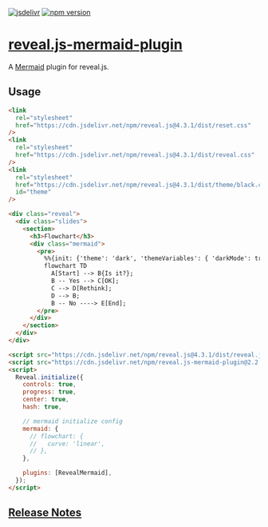 [![jsdelivr][jsdelivr-badge]][jsdelivr-link]
[![npm version][fury-badge]][fury-link]

# [reveal.js-mermaid-plugin](https://zjffun.github.io/reveal.js-mermaid-plugin)

A [Mermaid](https://mermaid.js.org/) plugin for reveal.js.

## Usage

```html
<link
  rel="stylesheet"
  href="https://cdn.jsdelivr.net/npm/reveal.js@4.3.1/dist/reset.css"
/>
<link
  rel="stylesheet"
  href="https://cdn.jsdelivr.net/npm/reveal.js@4.3.1/dist/reveal.css"
/>
<link
  rel="stylesheet"
  href="https://cdn.jsdelivr.net/npm/reveal.js@4.3.1/dist/theme/black.css"
  id="theme"
/>

<div class="reveal">
  <div class="slides">
    <section>
      <h3>Flowchart</h3>
      <div class="mermaid">
        <pre>
          %%{init: {'theme': 'dark', 'themeVariables': { 'darkMode': true }}}%%
          flowchart TD
            A[Start] --> B{Is it?};
            B -- Yes --> C[OK];
            C --> D[Rethink];
            D --> B;
            B -- No ----> E[End];
        </pre>
      </div>
    </section>
  </div>
</div>

<script src="https://cdn.jsdelivr.net/npm/reveal.js@4.3.1/dist/reveal.js"></script>
<script src="https://cdn.jsdelivr.net/npm/reveal.js-mermaid-plugin@2.2.0/plugin/mermaid/mermaid.js"></script>
<script>
  Reveal.initialize({
    controls: true,
    progress: true,
    center: true,
    hash: true,

    // mermaid initialize config
    mermaid: {
      // flowchart: {
      //   curve: 'linear',
      // },
    },

    plugins: [RevealMermaid],
  });
</script>
```

[fury-link]: https://badge.fury.io/js/reveal.js-mermaid-plugin
[fury-badge]: https://badge.fury.io/js/reveal.js-mermaid-plugin.svg
[jsdelivr-link]: https://www.jsdelivr.com/package/npm/reveal.js-mermaid-plugin
[jsdelivr-badge]: https://data.jsdelivr.com/v1/package/npm/reveal.js-mermaid-plugin/badge

## [Release Notes](./CHANGELOG.md)